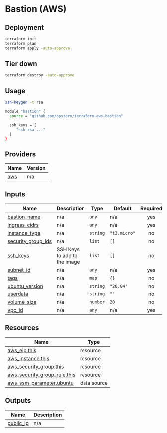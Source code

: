 <!-- BEGIN_TF_DOCS -->
# Bastion (AWS)

## Deployment

```sh
terraform init
terraform plan
terraform apply -auto-approve
```

## Tier down

```sh
terraform destroy -auto-approve
```
## Usage

``` sh
ssh-keygen -t rsa
```


``` sh
module "bastion" {
  source = "github.com/opszero/terraform-aws-bastion"

  ssh_keys = [
     "ssh-rsa ..."
  ]
}
```
## Providers

| Name | Version |
|------|---------|
| <a name="provider_aws"></a> [aws](#provider\_aws) | n/a |
## Inputs

| Name | Description | Type | Default | Required |
|------|-------------|------|---------|:--------:|
| <a name="input_bastion_name"></a> [bastion\_name](#input\_bastion\_name) | n/a | `any` | n/a | yes |
| <a name="input_ingress_cidrs"></a> [ingress\_cidrs](#input\_ingress\_cidrs) | n/a | `any` | n/a | yes |
| <a name="input_instance_type"></a> [instance\_type](#input\_instance\_type) | n/a | `string` | `"t3.micro"` | no |
| <a name="input_security_group_ids"></a> [security\_group\_ids](#input\_security\_group\_ids) | n/a | `list` | `[]` | no |
| <a name="input_ssh_keys"></a> [ssh\_keys](#input\_ssh\_keys) | SSH Keys to add to the image | `list` | `[]` | no |
| <a name="input_subnet_id"></a> [subnet\_id](#input\_subnet\_id) | n/a | `any` | n/a | yes |
| <a name="input_tags"></a> [tags](#input\_tags) | n/a | `map` | `{}` | no |
| <a name="input_ubuntu_version"></a> [ubuntu\_version](#input\_ubuntu\_version) | n/a | `string` | `"20.04"` | no |
| <a name="input_userdata"></a> [userdata](#input\_userdata) | n/a | `string` | `""` | no |
| <a name="input_volume_size"></a> [volume\_size](#input\_volume\_size) | n/a | `number` | `20` | no |
| <a name="input_vpc_id"></a> [vpc\_id](#input\_vpc\_id) | n/a | `any` | n/a | yes |
## Resources

| Name | Type |
|------|------|
| [aws_eip.this](https://registry.terraform.io/providers/hashicorp/aws/latest/docs/resources/eip) | resource |
| [aws_instance.this](https://registry.terraform.io/providers/hashicorp/aws/latest/docs/resources/instance) | resource |
| [aws_security_group.this](https://registry.terraform.io/providers/hashicorp/aws/latest/docs/resources/security_group) | resource |
| [aws_security_group_rule.this](https://registry.terraform.io/providers/hashicorp/aws/latest/docs/resources/security_group_rule) | resource |
| [aws_ssm_parameter.ubuntu](https://registry.terraform.io/providers/hashicorp/aws/latest/docs/data-sources/ssm_parameter) | data source |
## Outputs

| Name | Description |
|------|-------------|
| <a name="output_public_ip"></a> [public\_ip](#output\_public\_ip) | n/a |
<!-- END_TF_DOCS -->